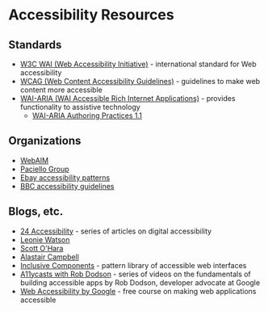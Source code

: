 # Accessibility Resources

## Standards

  * [W3C WAI (Web Accessibility Initiative)](https://www.w3.org/WAI/) - international standard for Web accessibility
  * [WCAG (Web Content Accessibility Guidelines)](https://www.w3.org/TR/WCAG20/) - guidelines to make web content more accessible
  * [WAI-ARIA (WAI Accessible Rich Internet Applications)](https://www.w3.org/TR/wai-aria/) - provides functionality to assistive technology
    * [WAI-ARIA Authoring Practices 1.1](https://www.w3.org/TR/wai-aria-practices-1.1/)

## Organizations

  * [WebAIM](https://webaim.org/)
  * [Paciello Group](https://developer.paciellogroup.com/resources/)
  * [Ebay accessibility patterns](https://ebay.gitbooks.io/mindpatterns/content/)
  * [BBC accessibility guidelines](http://www.bbc.co.uk/guidelines/futuremedia/accessibility/)

## Blogs, etc.

  * [24 Accessibility](https://www.24a11y.com/) - series of articles on digital accessibility
  * [Leonie Watson](https://tink.uk/)
  * [Scott O'Hara](https://www.scottohara.me/all-writings/)
  * [Alastair Campbell](https://alastairc.ac/)
  * [Inclusive Components](https://inclusive-components.design/) - pattern library of accessible web interfaces
  * [A11ycasts with Rob Dodson](https://www.youtube.com/playlist?list=PLNYkxOF6rcICWx0C9LVWWVqvHlYJyqw7g) - series of videos on the fundamentals of building accessible apps by Rob Dodson, developer advocate at Google
  * [Web Accessibility by Google](https://www.udacity.com/course/web-accessibility--ud891) - free course on making web applications accessible
